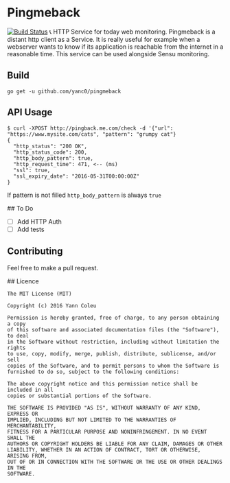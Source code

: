 # Pingmeback
[![Build Status](https://travis-ci.org/yanc0/pingmeback.svg?branch=master)](https://travis-ci.org/yanc0/pingmeback)
 :telephone_receiver: HTTP Service for today web monitoring. Pingmeback is a
distant http client as a Service. It is really useful for example when a
webserver wants to know if its application is reachable from the internet in
a reasonable time. This service can be used alongside Sensu monitoring.

## Build
`go get -u github.com/yanc0/pingmeback`

## API Usage

```
$ curl -XPOST http://pingback.me.com/check -d '{"url": "https://www.mysite.com/cats", "pattern": "grumpy cat"}
{
  "http_status": "200 OK",
  "http_status_code": 200,
  "http_body_pattern": true,
  "http_request_time": 471, <-- (ms)
  "ssl": true,
  "ssl_expiry_date": "2016-05-31T00:00:00Z"
}
```

If pattern is not filled `http_body_pattern` is always `true`

## To Do
- [ ] Add HTTP Auth
- [ ] Add tests

## Contributing

Feel free to make a pull request.

## Licence

```
The MIT License (MIT)

Copyright (c) 2016 Yann Coleu

Permission is hereby granted, free of charge, to any person obtaining a copy
of this software and associated documentation files (the "Software"), to deal
in the Software without restriction, including without limitation the rights
to use, copy, modify, merge, publish, distribute, sublicense, and/or sell
copies of the Software, and to permit persons to whom the Software is
furnished to do so, subject to the following conditions:

The above copyright notice and this permission notice shall be included in all
copies or substantial portions of the Software.

THE SOFTWARE IS PROVIDED "AS IS", WITHOUT WARRANTY OF ANY KIND, EXPRESS OR
IMPLIED, INCLUDING BUT NOT LIMITED TO THE WARRANTIES OF MERCHANTABILITY,
FITNESS FOR A PARTICULAR PURPOSE AND NONINFRINGEMENT. IN NO EVENT SHALL THE
AUTHORS OR COPYRIGHT HOLDERS BE LIABLE FOR ANY CLAIM, DAMAGES OR OTHER
LIABILITY, WHETHER IN AN ACTION OF CONTRACT, TORT OR OTHERWISE, ARISING FROM,
OUT OF OR IN CONNECTION WITH THE SOFTWARE OR THE USE OR OTHER DEALINGS IN THE
SOFTWARE.
```
